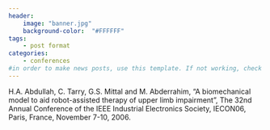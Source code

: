 ```yaml
---
header:
    image: "banner.jpg"
    background-color:  "#FFFFFF"
tags:
    - post format
categories:
    - conferences
#in order to make news posts, use this template. If not working, check that categories is equal to conferences, not Conferences
---
```


<p>H.A. Abdullah, C. Tarry, G.S. Mittal and M. Abderrahim, &#8220;A biomechanical model to aid robot-assisted therapy of upper limb impairment&#8221;, The 32nd Annual Conference of the IEEE Industrial Electronics Society, IECON06, Paris, France, November 7-10, 2006.</p>
